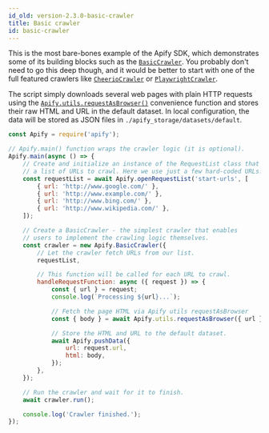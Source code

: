 ```yaml
---
id_old: version-2.3.0-basic-crawler
title: Basic crawler
id: basic-crawler
---
```


This is the most bare-bones example of the Apify SDK, which demonstrates some of its building blocks such as the
[`BasicCrawler`](/docs/2.3/api/basic-crawler). You probably don't need to go this deep though, and it would be better to start with one of the full
featured crawlers like [`CheerioCrawler`](https://sdk.apify.com/docs/examples/cheerio-crawler) or
[`PlaywrightCrawler`](https://sdk.apify.com/docs/examples/playwright-crawler).

The script simply downloads several web pages with plain HTTP requests using the [`Apify.utils.requestAsBrowser()`](/docs/2.3/api/utils#requestasbrowser)
convenience function and stores their raw HTML and URL in the default dataset. In local configuration, the data will be stored as JSON files in
`./apify_storage/datasets/default`.

```javascript
const Apify = require('apify');

// Apify.main() function wraps the crawler logic (it is optional).
Apify.main(async () => {
    // Create and initialize an instance of the RequestList class that contains
    // a list of URLs to crawl. Here we use just a few hard-coded URLs.
    const requestList = await Apify.openRequestList('start-urls', [
        { url: 'http://www.google.com/' },
        { url: 'http://www.example.com/' },
        { url: 'http://www.bing.com/' },
        { url: 'http://www.wikipedia.com/' },
    ]);

    // Create a BasicCrawler - the simplest crawler that enables
    // users to implement the crawling logic themselves.
    const crawler = new Apify.BasicCrawler({
        // Let the crawler fetch URLs from our list.
        requestList,

        // This function will be called for each URL to crawl.
        handleRequestFunction: async ({ request }) => {
            const { url } = request;
            console.log(`Processing ${url}...`);

            // Fetch the page HTML via Apify utils requestAsBrowser
            const { body } = await Apify.utils.requestAsBrowser({ url });

            // Store the HTML and URL to the default dataset.
            await Apify.pushData({
                url: request.url,
                html: body,
            });
        },
    });

    // Run the crawler and wait for it to finish.
    await crawler.run();

    console.log('Crawler finished.');
});
```
